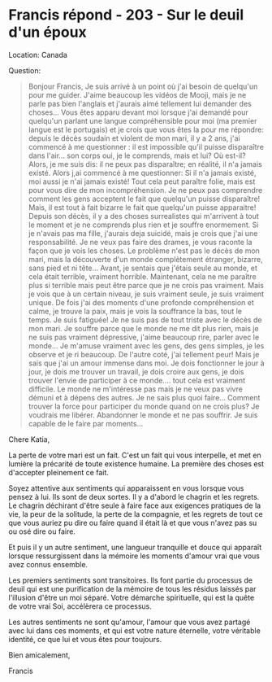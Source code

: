 # Francis répond - 203 - Sur le deuil d'un époux

Location: Canada

Question:

>Bonjour Francis, Je suis arrivé à un point où j'ai besoin de quelqu'un pour me guider. J'aime beaucoup les vidéos de Mooji, mais je ne parle pas bien l'anglais et j'aurais aimé tellement lui demander des choses... Vous êtes apparu devant moi lorsque j'ai demandé pour quelqu'un parlant une langue compréhensible pour moi (ma premier langue est le portugais) et je crois que vous êtes la pour me répondre: depuis le décès soudain et violent de mon mari, il y a 2 ans, j'ai commencé à me questionner : il est impossible qu'il puisse disparaître dans l'air... son corps oui, je le comprends, mais et lui? Où est-il? Alors, je me suis dis: il ne peux pas disparaître; en réalité, il n'a jamais existé. Alors j,ai commencé à me questionner: Si il n'a jamais existé, moi aussi je n'ai jamais existé! Tout cela peut paraître folie, mais est pour vous dire de mon incompréhension. Je ne peux pas comprendre comment les gens acceptent le fait que quelqu'un puisse disparaître! Mais, il est tout à fait bizarre le fait que quelqu'un puisse apparaitre! Depuis son décès, il y a des choses surrealistes qui m'arrivent à tout le moment et je ne comprends plus rien et je souffre enormement. Si je n'avais pas ma fille, j'aurais deja suicidé, mais je crois que j'ai une responsabilité. Je ne veux pas faire des drames, je vous raconte la façon que je vois les choses. Le problème n'est pas le décès de mon mari, mais la découverte d'un monde complètement étranger, bizarre, sans pied et ni tête... Avant, je sentais que j'étais seule au monde, et cela était terrible, vraiment horrible. Maintenant, cela ne me paraître plus si terrible mais peut être parce que je ne crois pas vraiment. Mais je vois que à un certain niveau, je suis vraiment seule, je suis vraiment unique. De fois j'ai des moments d'une profonde compréhension et calme, je trouve la paix, mais je vois la souffrance la bas, tout le temps. Je suis fatiguée! Je ne suis pas de tout triste avec le décès de mon mari. Je souffre parce que le monde ne me dit plus rien, mais je ne suis pas vraiment dépressive, j'aime beaucoup rire, parler avec le monde... Je m'amuse vraiment avec les gens, des gens simples, je les observe et je ri beaucoup. De l'autre coté, j'ai tellement peur! Mais je sais que j'ai un amour immense dans moi. Je dois fonctionner le jour à jour, je dois me trouver un travail, je dois croire aux gens, je dois trouver l'envie de participer à ce monde.... tout cela est vraiment difficile. Le monde ne m'intéresse pas mais je ne veux pas vivre démuni et à dépens des autres. Je ne sais plus quoi faire... Comment trouver la force pour participer du monde quand on ne crois plus? Je voudrais me libérer. Abandonner le monde et ne pas souffrir. Je suis capable de le faire par moments...

Chere Katia,

La perte de votre mari est un fait. C'est un fait qui vous interpelle, et met en lumière la précarité de toute existence humaine. La première des choses est d'accepter pleinement ce fait.

Soyez attentive aux sentiments qui apparaissent en vous lorsque vous pensez à lui. Ils sont de deux sortes. Il y a d'abord le chagrin et les regrets. Le chagrin déchirant d'être seule à faire face aux exigences pratiques de la vie, la peur de la solitude, la perte de la compagnie, et les regrets de tout ce que vous auriez pu dire ou faire quand il était là et que vous n'avez pas su ou osé dire ou faire.

Et puis il y un autre sentiment, une langueur tranquille et douce qui apparaît lorsque ressurgissent dans la mémoire les moments d'amour vrai que vous avez connus ensemble.

Les premiers sentiments sont transitoires. Ils font partie du processus de deuil qui est une purification de la mémoire de tous les résidus laissés par l'illusion d'être un moi séparé. Votre démarche spirituelle, qui est la quête de votre vrai Soi, accélèrera ce processus.

Les autres sentiments ne sont qu'amour, l'amour que vous avez partagé avec lui dans ces moments, et qui est votre nature éternelle, votre véritable identité, ce que lui et vous êtes pour toujours.

Bien amicalement,

Francis

